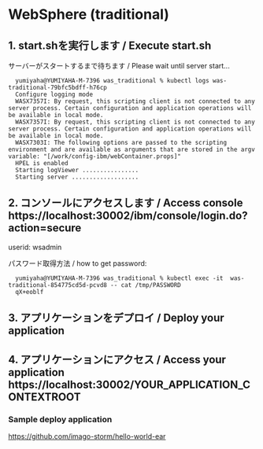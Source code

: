 # WebSphere (traditional)

## 1. start.shを実行します / Execute start.sh
   
   サーバーがスタートするまで待ちます  /  Please wait until server start...
   
      yumiyaha@YUMIYAHA-M-7396 was_traditional % kubectl logs was-traditional-79bfc5bdff-h76cp
      Configure logging mode
      WASX7357I: By request, this scripting client is not connected to any server process. Certain configuration and application operations will be available in local mode.
      WASX7357I: By request, this scripting client is not connected to any server process. Certain configuration and application operations will be available in local mode.
      WASX7303I: The following options are passed to the scripting environment and are available as arguments that are stored in the argv variable: "[/work/config-ibm/webContainer.props]"
      HPEL is enabled
      Starting logViewer ................
      Starting server ...................

## 2. コンソールにアクセスします / Access console https://localhost:30002/ibm/console/login.do?action=secure

userid: wsadmin

パスワード取得方法 / how to get password:


      yumiyaha@YUMIYAHA-M-7396 was_traditional % kubectl exec -it  was-traditional-854775cd5d-pcvd8 -- cat /tmp/PASSWORD
      qX+eoblf
      
      
## 3. アプリケーションをデプロイ / Deploy your application

## 4. アプリケーションにアクセス / Access your application https://localhost:30002/YOUR_APPLICATION_CONTEXTROOT


### Sample deploy application
https://github.com/imago-storm/hello-world-ear
